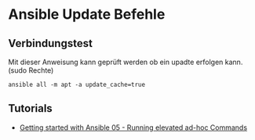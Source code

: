 # Ansible Update Befehle

## Verbindungstest

Mit dieser Anweisung kann geprüft werden ob ein upadte erfolgen kann. (sudo Rechte)

    ansible all -m apt -a update_cache=true


## Tutorials
+ [Getting started with Ansible 05 - Running elevated ad-hoc Commands](https://youtu.be/FPU9_KDTa8A?list=PLT98CRl2KxKEUHie1m24-wkyHpEsa4Y70)

